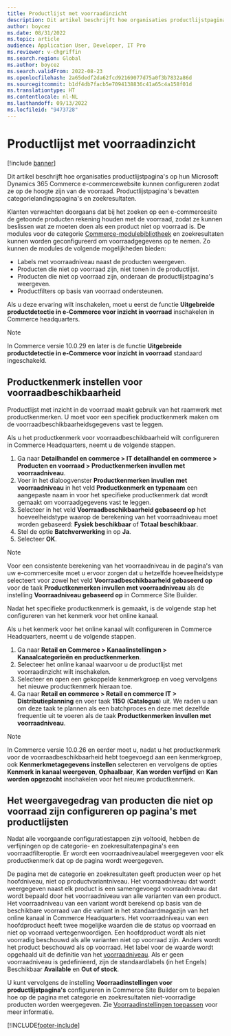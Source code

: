 ```yaml
---
title: Productlijst met voorraadinzicht
description: Dit artikel beschrijft hoe organisaties productlijstpagina's op hun Microsoft Dynamics 365 Commerce e-commercewebsite kunnen configureren zodat ze op de hoogte zijn van de voorraad.
author: boycez
ms.date: 08/31/2022
ms.topic: article
audience: Application User, Developer, IT Pro
ms.reviewer: v-chgriffin
ms.search.region: Global
ms.author: boycez
ms.search.validFrom: 2022-08-23
ms.openlocfilehash: 2a65dedf2da62fcd92169077d75a0f3b7832a86d
ms.sourcegitcommit: b1df4db7facb5e7094138836c41a65c4a158f01d
ms.translationtype: HT
ms.contentlocale: nl-NL
ms.lasthandoff: 09/13/2022
ms.locfileid: "9473728"
---
```

# <a name="inventory-aware-product-listing"></a>Productlijst met voorraadinzicht

[!include [banner](../includes/banner.md)]

Dit artikel beschrijft hoe organisaties productlijstpagina's op hun Microsoft Dynamics 365 Commerce e-commercewebsite kunnen configureren zodat ze op de hoogte zijn van de voorraad. Productlijstpagina's bevatten categorielandingspagina's en zoekresultaten.

Klanten verwachten doorgaans dat bij het zoeken op een e-commercesite de getoonde producten rekening houden met de voorraad, zodat ze kunnen beslissen wat ze moeten doen als een product niet op voorraad is. De modules voor de categorie [Commerce-modulebibliotheek](starter-kit-overview.md) en zoekresultaten kunnen worden geconfigureerd om voorraadgegevens op te nemen. Zo kunnen de modules de volgende mogelijkheden bieden:

- Labels met voorraadniveau naast de producten weergeven.
- Producten die niet op voorraad zijn, niet tonen in de productlijst.
- Producten die niet op voorraad zijn, onderaan de productlijstpagina's weergeven.
- Productfilters op basis van voorraad ondersteunen.

Als u deze ervaring wilt inschakelen, moet u eerst de functie **Uitgebreide productdetectie in e-Commerce voor inzicht in voorraad** inschakelen in Commerce headquarters.

> [!NOTE]
> In Commerce versie 10.0.29 en later is de functie **Uitgebreide productdetectie in e-Commerce voor inzicht in voorraad** standaard ingeschakeld.

## <a name="set-up-product-attribute-for-inventory-availability"></a>Productkenmerk instellen voor voorraadbeschikbaarheid

Productlijst met inzicht in de voorraad maakt gebruik van het raamwerk met productkenmerken. U moet voor een specifiek productkenmerk maken om de voorraadbeschikbaarheidsgegevens vast te leggen.

Als u het productkenmerk voor voorraadbeschikbaarheid wilt configureren in Commerce Headquarters, neemt u de volgende stappen.

1. Ga naar **Detailhandel en commerce \> IT detailhandel en commerce \> Producten en voorraad \> Productkenmerken invullen met voorraadniveau**.
1. Voer in het dialoogvenster **Productkenmerken invullen met voorraadniveau** in het veld **Productkenmerk en typenaam** een aangepaste naam in voor het specifieke productkenmerk dat wordt gemaakt om voorraadgegevens vast te leggen.
1. Selecteer in het veld **Voorraadbeschikbaarheid gebaseerd op** het hoeveelheidstype waarop de berekening van het voorraadniveau moet worden gebaseerd: **Fysiek beschikbaar** of **Totaal beschikbaar**.
1. Stel de optie **Batchverwerking** in op **Ja**.
1. Selecteer **OK**.

> [!NOTE]
> Voor een consistente berekening van het voorraadniveau in de pagina's van uw e-commercesite moet u ervoor zorgen dat u hetzelfde hoeveelheidstype selecteert voor zowel het veld **Voorraadbeschikbaarheid gebaseerd op** voor de taak **Productkenmerken invullen met voorraadniveau** als de instelling **Voorraadniveau gebaseerd op** in Commerce Site Builder.

Nadat het specifieke productkenmerk is gemaakt, is de volgende stap het configureren van het kenmerk voor het online kanaal.

Als u het kenmerk voor het online kanaal wilt configureren in Commerce Headquarters, neemt u de volgende stappen.

1. Ga naar **Retail en Commerce \> Kanaalinstellingen \> Kanaalcategorieën en productkenmerken**.
1. Selecteer het online kanaal waarvoor u de productlijst met voorraadinzicht wilt inschakelen.
1. Selecteer en open een gekoppelde kenmerkgroep en voeg vervolgens het nieuwe productkenmerk hieraan toe.
1. Ga naar **Retail en commerce \> Retail en commerce IT \> Distributieplanning** en voer taak **1150** (**Catalogus**) uit. We raden u aan om deze taak te plannen als een batchproces en deze met dezelfde frequentie uit te voeren als de taak **Productkenmerken invullen met voorraadniveau**.

> [!NOTE]
> In Commerce versie 10.0.26 en eerder moet u, nadat u het productkenmerk voor de voorraadbeschikbaarheid hebt toegevoegd aan een kenmerkgroep, ook **Kenmerkmetagegevens instellen** selecteren en vervolgens de opties **Kenmerk in kanaal weergeven**, **Ophaalbaar**, **Kan worden verfijnd** en **Kan worden opgezocht** inschakelen voor het nieuwe productkenmerk.

## <a name="configure-the-display-behavior-for-out-of-stock-products-on-product-listing-pages"></a>Het weergavegedrag van producten die niet op voorraad zijn configureren op pagina's met productlijsten

Nadat alle voorgaande configuratiestappen zijn voltooid, hebben de verfijningen op de categorie- en zoekresultatenpagina's een voorraadfilteroptie. Er wordt een voorraadniveaulabel weergegeven voor elk productkenmerk dat op de pagina wordt weergegeven.

De pagina met de categorie en zoekresultaten geeft producten weer op het hoofdniveau, niet op productvariantniveau. Het voorraadniveau dat wordt weergegeven naast elk product is een samengevoegd voorraadniveau dat wordt bepaald door het voorraadniveau van alle varianten van een product. Het voorraadniveau van een variant wordt berekend op basis van de beschikbare voorraad van die variant in het standaardmagazijn van het online kanaal in Commerce Headquarters. Het voorraadniveau van een hoofdproduct heeft twee mogelijke waarden die de status op voorraad en niet op voorraad vertegenwoordigen. Een hoofdproduct wordt als niet voorradig beschouwd als alle varianten niet op voorraad zijn. Anders wordt het product beschouwd als op voorraad. Het label voor de waarde wordt opgehaald uit de definitie van het [voorraadniveau](inventory-buffers-levels.md). Als er geen voorraadniveau is gedefinieerd, zijn de standaardlabels (in het Engels) Beschikbaar **Available** en **Out of stock**.

U kunt vervolgens de instelling **Voorraadinstellingen voor productlijstpagina's** configureren in Commerce Site Builder om te bepalen hoe op de pagina met categorie en zoekresultaten niet-voorradige producten worden weergegeven. Zie [Voorraadinstellingen toepassen](inventory-settings.md) voor meer informatie.

[!INCLUDE[footer-include](../includes/footer-banner.md)]
